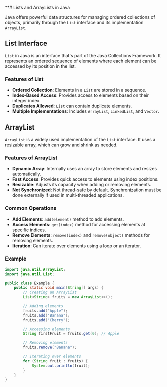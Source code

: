 **# Lists and ArrayLists in Java

Java offers powerful data structures for managing ordered collections of objects, primarily through the `List` interface and its implementation `ArrayList`.

## List Interface

`List` in Java is an interface that's part of the Java Collections Framework. It represents an ordered sequence of elements where each element can be accessed by its position in the list.

### Features of List

- **Ordered Collection**: Elements in a `List` are stored in a sequence.
- **Index-Based Access**: Provides access to elements based on their integer index.
- **Duplicates Allowed**: `List` can contain duplicate elements.
- **Multiple Implementations**: Includes `ArrayList`, `LinkedList`, and `Vector`.

## ArrayList

`ArrayList` is a widely used implementation of the `List` interface. It uses a resizable array, which can grow and shrink as needed.

### Features of ArrayList

- **Dynamic Array**: Internally uses an array to store elements and resizes automatically.
- **Fast Access**: Provides quick access to elements using index positions.
- **Resizable**: Adjusts its capacity when adding or removing elements.
- **Not Synchronized**: Not thread-safe by default. Synchronization must be done externally if used in multi-threaded applications.

### Common Operations

- **Add Elements**: `add(element)` method to add elements.
- **Access Elements**: `get(index)` method for accessing elements at specific indices.
- **Remove Elements**: `remove(index)` and `remove(object)` methods for removing elements.
- **Iteration**: Can iterate over elements using a loop or an iterator.

### Example

```java
import java.util.ArrayList;
import java.util.List;

public class Example {
    public static void main(String[] args) {
        // Creating an ArrayList
        List<String> fruits = new ArrayList<>();

        // Adding elements
        fruits.add("Apple");
        fruits.add("Banana");
        fruits.add("Cherry");

        // Accessing elements
        String firstFruit = fruits.get(0); // Apple

        // Removing elements
        fruits.remove("Banana");

        // Iterating over elements
        for (String fruit : fruits) {
            System.out.println(fruit);
        }
    }
}
